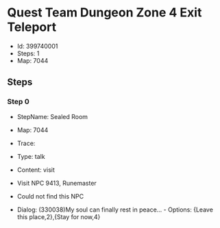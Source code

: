 # Quest Team Dungeon Zone 4 Exit Teleport

- Id: 399740001
- Steps: 1
- Map: 7044

## Steps

### Step 0
- StepName:  Sealed Room
- Map:  7044
- Trace:  
- Type:  talk
- Content:  visit
- Visit NPC 9413, Runemaster

- Could not find this NPC
- Dialog: (330038)My soul can finally rest in peace... - Options: {Leave this place,2},{Stay for now,4}


